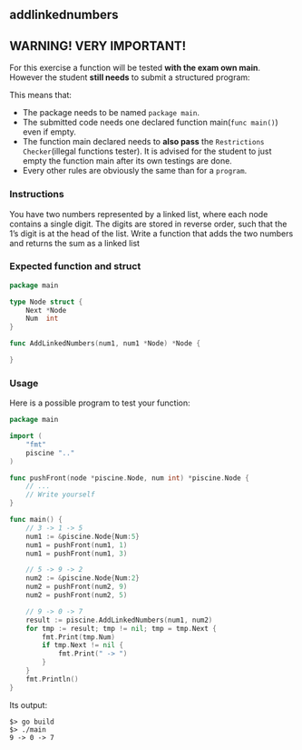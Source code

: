 ## addlinkednumbers

## **WARNING! VERY IMPORTANT!**

For this exercise a function will be tested **with the exam own main**. However the student **still needs** to submit a structured program:

This means that:

- The package needs to be named `package main`.
- The submitted code needs one declared function main(```func main()```) even if empty.
- The function main declared needs to **also pass** the `Restrictions Checker`(illegal functions tester). It is advised for the student to just empty the function main after its own testings are done.
- Every other rules are obviously the same than for a `program`.

### Instructions

You have two numbers represented by a linked list, where each node contains a single digit.
The digits are stored in reverse order, such that the 1’s digit is at the head of the list.
Write a function that adds the two numbers and returns the sum as a linked list

### Expected function and struct

```go
package main

type Node struct {
	Next *Node
	Num  int
}

func AddLinkedNumbers(num1, num1 *Node) *Node {

}
```

### Usage
Here is a possible program to test your function:

```go
package main

import (
    "fmt"
    piscine ".."
)

func pushFront(node *piscine.Node, num int) *piscine.Node {
	// ...
	// Write yourself
}

func main() {
	// 3 -> 1 -> 5
	num1 := &piscine.Node{Num:5}
	num1 = pushFront(num1, 1)
	num1 = pushFront(num1, 3)

	// 5 -> 9 -> 2
	num2 := &piscine.Node{Num:2}
	num2 = pushFront(num2, 9)
	num2 = pushFront(num2, 5)

	// 9 -> 0 -> 7
	result := piscine.AddLinkedNumbers(num1, num2)
	for tmp := result; tmp != nil; tmp = tmp.Next {
		fmt.Print(tmp.Num)
		if tmp.Next != nil {
			fmt.Print(" -> ")
		}
	}
	fmt.Println()
}
```

Its output:

```console
$> go build
$> ./main
9 -> 0 -> 7
```
